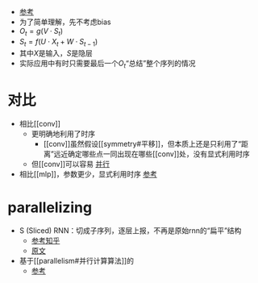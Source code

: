 - [参考](https://zhuanlan.zhihu.com/p/30844905)
- 为了简单理解，先不考虑bias
- $O_t=g(V\cdot S_t)$
- $S_t = f(U\cdot X_t + W\cdot S_{t-1})$
- 其中$X$是输入，$S$是隐层
- 实际应用中有时只需要最后一个$O_t$“总结”整个序列的情况
# 对比
- 相比[[conv]]
  - 更明确地利用了时序
    - [[conv]]虽然假设[[symmetry#平移]]，但本质上还是只利用了“距离”远近确定哪些点一同出现在哪些[[conv]]处，没有显式利用时序
  - 但[[conv]]可以容易 [并行](#parallelizing)
- 相比[[mlp]]，参数更少，显式利用时序 [参考](https://arxiv.org/pdf/1808.03668.pdf)
# parallelizing
- S (Sliced) RNN：切成子序列，逐层上报，不再是原始rnn的“扁平”结构
  - [参考知乎](https://zhuanlan.zhihu.com/p/42242327)
  - [原文](https://arxiv.org/ftp/arxiv/papers/1807/1807.02291.pdf)
- 基于[[parallelism#并行计算算法]]的
  - [参考](https://openreview.net/pdf?id=HyUNwulC-)